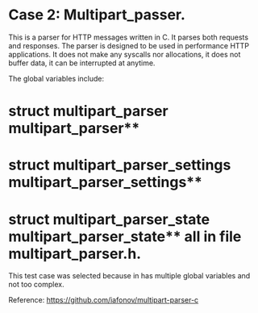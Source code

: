 # Case 2: Multipart_passer.

This is a parser for HTTP messages written in C. It parses both requests and responses. The parser is designed to be used in performance HTTP applications. It does not make any syscalls nor allocations, it does not buffer data, it can be interrupted at anytime.

The global variables include:
# struct multipart_parser multipart_parser**
# struct multipart_parser_settings multipart_parser_settings**
# struct multipart_parser_state multipart_parser_state** all in file **multipart_parser.h**.

This test case was selected because in has multiple global variables and not too complex.

Reference: https://github.com/iafonov/multipart-parser-c 

 



